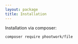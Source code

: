 ```yaml
---
layout: package
title: Installation
---
```


Installation via composer:

```
composer require phootwork/file
```
